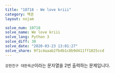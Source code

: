 ```yaml
---
title: "10718 - We love kriii"
category: 백준
layout: nojam

solve_num: 10718
solve_name: We love kriii
solve_lang: Python 3
solve_diff: 30
solve_date: "2020-03-23 13:01:27"
solve_share: 9f1c4aaab2fb4b1c8b9d411ff1025ccd
---
```


`강한친구 대한육군`이라는 문자열을 2번 출력하는 문제입니다.
